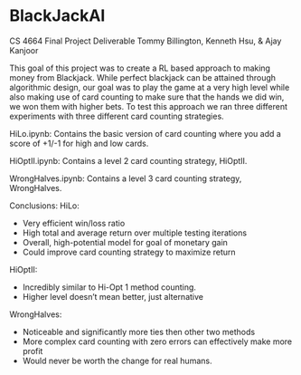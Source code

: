 # BlackJackAI
CS 4664 Final Project Deliverable
Tommy Billington, Kenneth Hsu, & Ajay Kanjoor

This goal of this project was to create a RL based approach to making money from Blackjack. While perfect blackjack can be attained through algorithmic design, our goal was to play the game at a very high level while also making use of card counting to make sure that the hands we did win, we won them with higher bets. To test this approach we ran three different experiments with three different card counting strategies. 

HiLo.ipynb: Contains the basic version of card counting where you add a score of +1/-1 for high and low cards. 

HiOptII.ipynb: Contains a level 2 card counting strategy, HiOptII.

WrongHalves.ipynb: Contains a level 3 card counting strategy, WrongHalves.

Conclusions:
HiLo: 
* Very efficient win/loss ratio
* High total and average return over multiple testing iterations
* Overall, high-potential model for goal of monetary gain
* Could improve card counting strategy to maximize return

HiOptII:
* Incredibly similar to Hi-Opt 1 method counting.
* Higher level doesn’t mean better, just alternative

WrongHalves:
* Noticeable and significantly more ties then other two methods
* More complex card counting with zero errors can effectively make more profit
* Would never be worth the change for real humans.
